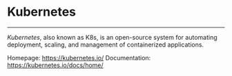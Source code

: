 # Kubernetes
---

_Kubernetes_, also known as K8s, is an open-source system for automating deployment, scaling, and management of containerized applications.

Homepage: https://kubernetes.io/
Documentation: https://kubernetes.io/docs/home/